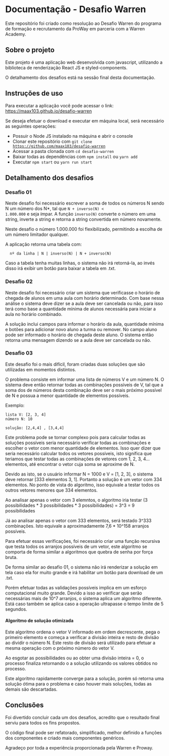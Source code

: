 # Documentação - Desafio Warren

Este repositório foi criado como resolução ao Desafio Warren do programa de formação e recrutamento da ProWay em parceria com a Warren Academy.

## Sobre o projeto

Este projeto é uma aplicação web desenvolvida com javascript, utilizando a biblioteca de renderização React JS e styled-components.

O detalhamento dos desafios está na sessão final desta documentação.

## Instruções de uso

Para executar a aplicação você pode acessar o link: https://maax103.github.io/desafio-warren

Se deseja efetuar o download e executar em máquina local, será necessário as seguintes operações:

- Possuir o Node JS instalado na máquina e abrir o console
- Clonar este repositório com <code>git clone https://github.com/maax103/desafio-warren</code>
- Acessar a pasta clonada com <code>cd desafio-warren</code>
- Baixar todas as dependências com <code>npm install</code> ou <code>yarn add</code>
- Executar <code>npm start</code> ou <code>yarn run start</code>

## Detalhamento dos desafios

### Desafio 01 

  Neste desafio foi necessário escrever a soma de todos os números N sendo N um número dos N*, tal que <code>N + inverso(N) < 1.000.000</code> e seja ímpar. A função <code>inverso(N)</code> converte o número em uma string, inverte a string e retorna a string convertida em número novamente.

  Neste desafio o número 1.000.000 foi flexibilizado, permitindo a escolha de um número limitador qualquer.

  A aplicação retorna uma tabela com:  
  
      nº da linha | N | inverso(N) | N + inverso(N)
  
  Caso a tabela tenha muitas linhas, o sistema não irá retorná-la, ao invés disso irá exibir um botão para baixar a tabela em .txt. 
  
  ### Desafio 02
  
  Neste desafio foi necessário criar um sistema que verificasse o horário de chegada de alunos em uma aula com horário determinado. Com base nessa análise o sistema deve dizer se a aula deve ser cancelada ou não, para isso terá como base a quantidade mínima de alunos necessária para iniciar a aula no horário combinado.
  
  A solução inclui campos para informar o horário da aula, quantidade mínima e botões para adicionar novo aluno a turma ou remover. No campo aluno pode ser informado o horário de chegada deste aluno. O sistema então retorna uma mensagem dizendo se a aula deve ser cancelada ou não.
  
  ### Desafio 03
  
  Este desafio foi o mais difícil, foram criadas duas soluções que são utilizadas em momentos distintos.
  
  O problema consiste em informar uma lista de números V e um número N. O sistema deve então retornar todas as combinações possíveis de V, tal que a soma dos de números desta combinação deve ser o mais próximo possível de N e possua a menor quantidade de elementos possíveis.
  
  Exemplo:
  
    lista V: [2, 3, 4]
    número N: 10
  
    solução: [2,4,4] , [3,4,4]

Este problema pode se tornar complexo pois para calcular todas as soluções possíveis seria necessário verificar todas as combinações e escolher o vetor com menor quantidade de elementos. Isso quer dizer que seria necessário calcular todos os vetores possíveis, isto significa que teriamos que testar todas as combinações de vetores com 1, 2, 3, 4... elementos, até encontrar o vetor cuja soma se aproxime de N.
  
Devido as isto, se o usuário informar N = 1000 e V = [1, 2, 3], o sistema deve retornar [333 elementos 3, 1]. Portanto a solução é um vetor com 334 elementos. No ponto de vista do algoritmo, isso equivale a testar todos os outros vetores menores que 334 elementos.
  
Ao analisar apenas o vetor com 3 elemntos, o algoritmo iria testar (3 possibilidades * 3 possibilidades * 3 possibilidades) = 3^3 = 9 possibilidades
  
Já ao analisar apenas o vetor com 333 elementos, será testado 3^333 combinações. Isto equivale a aproximadamente 7,6 * 10^158 arranjos possíveis.

Para efetuar essas verificações, foi necessário criar uma função recursiva que testa todos os arranjos possíveis de um vetor, este algoritmo se comporta  de forma similar a algoritmos que quebra de senha por força bruta.
  
De forma similar ao desafio 01, o sistema não irá renderizar a solução em tela caso ela for muito grande e irá habilitar um botão para download de um .txt.
  
Porém efetuar todas as validações possíveis implica em um esforço computacional muito grande. Devido a isso ao verificar que serão necessárias mais de 10^7 arranjos, o sistema aplica um algoritmo diferente. Está caso também se aplica caso a operação ultrapasse o tempo limite de 5 segundos.
  
#### Algoritmo de solução otimizada
  
  Este algoritmo ordena o vetor V informado em ordem decrescente, pega o primeiro elemento e começa a verificar a divisão inteira e resto de divisão ao dividir o número N. Este resto de divisão será utilizado para efetuar a mesma operação com o próximo número do vetor V.
  
  Ao esgotar as possibilidades ou ao obter uma divisão inteira = 0, o processo finaliza retornando o a solução utilizando os valores obtidos no processo.
  
  Este algoritmo rapidamente converge para a solução, porém só retorna uma solução ótima para o problema e caso houver mais soluções, todas as demais são descartadas.
  
## Conclusões
  
  Foi divertido concluir cada um dos desafios, acredito que o resultado final serviu para todos os fins propostos.
  
  O código final pode ser refatorado, simplificado, melhor definido a funções dos componentes e criado mais componentes genéricos.
  
  Agradeço por toda a experiência proporcionada pela Warren e Proway. 
